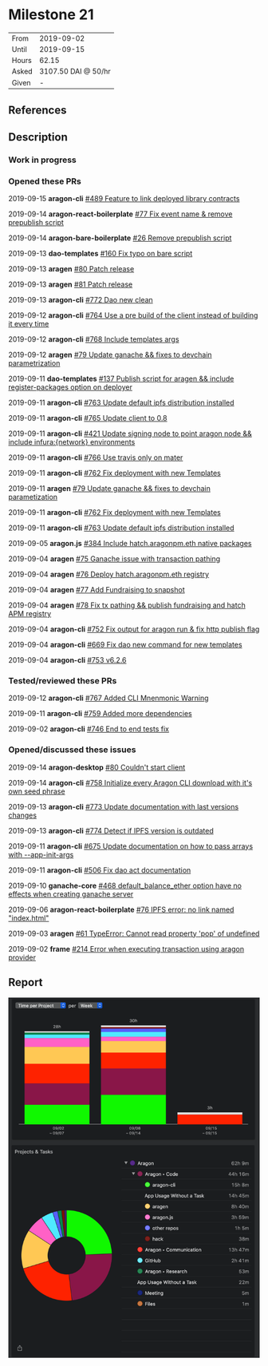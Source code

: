 # Milestone 21

|       |                     |
| ----- | --------------------|
| From  | 2019-09-02          |
| Until | 2019-09-15          |
| Hours | 62.15               |
| Asked | 3107.50 DAI @ 50/hr |
| Given | -                   |

## References

## Description

### Work in progress

### Opened these PRs

 2019-09-15 **aragon-cli** [#489 Feature to link deployed library contracts](https://github.com/aragon/aragon-cli/pull/489)

 2019-09-14 **aragon-react-boilerplate** [#77 Fix event name & remove prepublish script](https://github.com/aragon/aragon-react-boilerplate/pull/77)

 2019-09-14 **aragon-bare-boilerplate** [#26 Remove prepublish script](https://github.com/aragon/aragon-bare-boilerplate/pull/26)

 2019-09-13 **dao-templates** [#160 Fix typo on bare script](https://github.com/aragon/dao-templates/pull/160)

 2019-09-13 **aragen** [#80 Patch release](https://github.com/aragon/aragen/pull/80)

 2019-09-13 **aragen** [#81 Patch release](https://github.com/aragon/aragen/pull/81)

 2019-09-13 **aragon-cli** [#772 Dao new clean](https://github.com/aragon/aragon-cli/pull/772)

 2019-09-12 **aragon-cli** [#764 Use a pre build of the client instead of building it every time](https://github.com/aragon/aragon-cli/pull/764)

 2019-09-12 **aragon-cli** [#768 Include templates args](https://github.com/aragon/aragon-cli/pull/768)

 2019-09-12 **aragen** [#79 Update ganache && fixes to devchain parametrization](https://github.com/aragon/aragen/pull/79)

 2019-09-11 **dao-templates** [#137 Publish script for aragen && include register-packages option on deployer](https://github.com/aragon/dao-templates/pull/137)

 2019-09-11 **aragon-cli** [#763 Update default ipfs distribution installed](https://github.com/aragon/aragon-cli/pull/763)

 2019-09-11 **aragon-cli** [#765 Update client to 0.8](https://github.com/aragon/aragon-cli/pull/765)

 2019-09-11 **aragon-cli** [#421 Update signing node to point aragon node && include infura:{network} environments](https://github.com/aragon/aragon-cli/issues/421)

 2019-09-11 **aragon-cli** [#766 Use travis only on mater](https://github.com/aragon/aragon-cli/pull/766)

 2019-09-11 **aragon-cli** [#762 Fix deployment with new Templates](https://github.com/aragon/aragon-cli/pull/762)

 2019-09-11 **aragen** [#79 Update ganache && fixes to devchain parametization](https://github.com/aragon/aragen/pull/79)

 2019-09-11 **aragon-cli** [#762 Fix deployment with new Templates](https://github.com/aragon/aragon-cli/pull/762)

 2019-09-11 **aragon-cli** [#763 Update default ipfs distribution installed](https://github.com/aragon/aragon-cli/pull/763)

 2019-09-05 **aragon.js** [#384 Include hatch.aragonpm.eth native packages](https://github.com/aragon/aragon.js/pull/384)

 2019-09-04 **aragen** [#75 Ganache issue with transaction pathing](https://github.com/aragon/aragen/issues/75)

 2019-09-04 **aragen** [#76 Deploy hatch.aragonpm.eth registry](https://github.com/aragon/aragen/issues/76)

 2019-09-04 **aragen** [#77 Add Fundraising to snapshot](https://github.com/aragon/aragen/issues/77)

 2019-09-04 **aragen** [#78 Fix tx pathing && publish fundraising and hatch APM registry](https://github.com/aragon/aragen/pull/78)

 2019-09-04 **aragon-cli** [#752 Fix output for aragon run & fix http publish flag](https://github.com/aragon/aragon-cli/pull/752)

 2019-09-04 **aragon-cli** [#669 Fix dao new command for new templates](https://github.com/aragon/aragon-cli/pull/669)

 2019-09-04 **aragon-cli** [#753 v6.2.6](https://github.com/aragon/aragon-cli/pull/753)


### Tested/reviewed these PRs

  2019-09-12 **aragon-cli** [#767 Added CLI Mnenmonic Warning](https://github.com/aragon/aragon-cli/pull/767)
 
  2019-09-11 **aragon-cli** [#759 Added more dependencies](https://github.com/aragon/aragon-cli/pull/759)

  2019-09-02 **aragon-cli** [#746 End to end tests fix](https://github.com/aragon/aragon-cli/pull/746)


### Opened/discussed these issues

 2019-09-14 **aragon-desktop** [#80 Couldn't start client](https://github.com/aragon/aragon-desktop/issues/80)

 2019-09-14 **aragon-cli** [#758 Initialize every Aragon CLI download with it's own seed phrase](https://github.com/aragon/aragon-cli/issues/758)

 2019-09-13 **aragon-cli** [#773 Update documentation with last versions changes](https://github.com/aragon/aragon-cli/issues/773)

 2019-09-13 **aragon-cli** [#774 Detect if IPFS version is outdated](https://github.com/aragon/aragon-cli/issues/774)

 2019-09-11 **aragon-cli** [#675 Update documentation on how to pass arrays with --app-init-args](https://github.com/aragon/aragon-cli/issues/675)

 2019-09-11 **aragon-cli** [#506 Fix dao act documentation](https://github.com/aragon/aragon-cli/issues/506)

 2019-09-10 **ganache-core** [#468 default_balance_ether option have no effects when creating ganache server](https://github.com/trufflesuite/ganache-core/issues/468)

 2019-09-06 **aragon-react-boilerplate** [#76 IPFS error: no link named "index.html"](https://github.com/aragon/aragon-react-boilerplate/issues/76)

  2019-09-03 **aragen** [#61 TypeError: Cannot read property 'pop' of undefined](https://github.com/aragon/aragen/issues/61)

 2019-09-02 **frame** [#214 Error when executing transaction using aragon provider](https://github.com/floating/frame/issues/214)
 
## Report

![Time-tracking report](assets/milestone21-timing-report.png)
